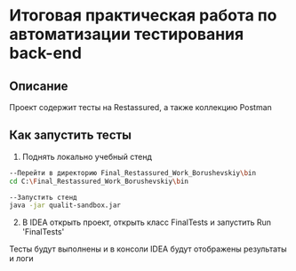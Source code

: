 # Итоговая практическая работа по автоматизации тестирования back-end

## Описание
Проект содержит тесты на Restassured, а также коллекцию Postman

## Как запустить тесты
1. Поднять локально учебный стенд
```bash
--Перейти в директорию Final_Restassured_Work_Borushevskiy\bin
cd C:\Final_Restassured_Work_Borushevskiy\bin

--Запустить стенд
java -jar qualit-sandbox.jar
```
2. В IDEA открыть проект, открыть класс FinalTests и запустить Run 'FinalTests'

Тесты будут выполнены и в консоли IDEA будут отображены результаты и логи
